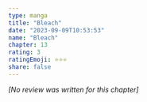 ```yaml
---
type: manga
title: "Bleach"
date: "2023-09-09T10:53:53"
name: "Bleach"
chapter: 13
rating: 3
ratingEmoji: ⭐️⭐️⭐️
share: false
---
```


*[No review was written for this chapter]*
